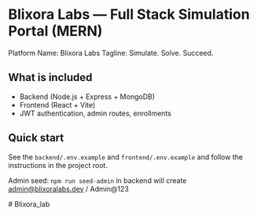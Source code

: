 # Blixora Labs — Full Stack Simulation Portal (MERN)

Platform Name: Blixora Labs
Tagline: Simulate. Solve. Succeed.

## What is included
- Backend (Node.js + Express + MongoDB)
- Frontend (React + Vite)
- JWT authentication, admin routes, enrollments

## Quick start
See the `backend/.env.example` and `frontend/.env.example` and follow the instructions in the project root.

Admin seed: `npm run seed-admin` in backend will create admin@blixoralabs.dev / Admin@123

#   B l i x o r a _ l a b  
 